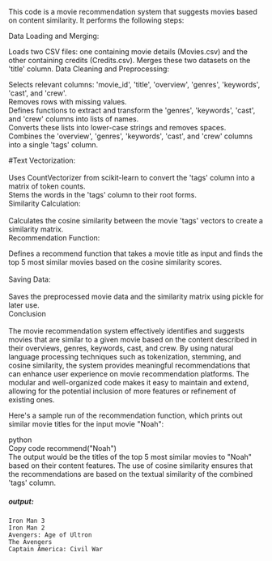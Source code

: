 This code is a movie recommendation system that suggests movies based on content similarity. It performs the following steps:

Data Loading and Merging:

Loads two CSV files: one containing movie details (Movies.csv) and the other containing credits (Credits.csv).
Merges these two datasets on the 'title' column.
Data Cleaning and Preprocessing:

Selects relevant columns: 'movie_id', 'title', 'overview', 'genres', 'keywords', 'cast', and 'crew'. <br>
Removes rows with missing values. <br>
Defines functions to extract and transform the 'genres', 'keywords', 'cast', and 'crew' columns into lists of names. <br>
Converts these lists into lower-case strings and removes spaces. <br>
Combines the 'overview', 'genres', 'keywords', 'cast', and 'crew' columns into a single 'tags' column. <be>

#Text Vectorization: <br>
 <br>
Uses CountVectorizer from scikit-learn to convert the 'tags' column into a matrix of token counts. <br>
Stems the words in the 'tags' column to their root forms. <be>
 <br>
Similarity Calculation: <br>
 <br>
Calculates the cosine similarity between the movie 'tags' vectors to create a similarity matrix. <be>
 <br>
Recommendation Function: <br>

Defines a recommend function that takes a movie title as input and finds the top 5 most similar movies based on the cosine similarity scores. <br>
 <br>
Saving Data: <br>
 <br>
Saves the preprocessed movie data and the similarity matrix using pickle for later use.
<br>
Conclusion <br>
 <br>
The movie recommendation system effectively identifies and suggests movies that are similar to a given movie based on the content described in their overviews, genres, keywords, cast, and crew. By using natural language processing techniques such as tokenization, stemming, and cosine similarity, the system provides meaningful recommendations that can enhance user experience on movie recommendation platforms. The modular and well-organized code makes it easy to maintain and extend, allowing for the potential inclusion of more features or refinement of existing ones.

Here's a sample run of the recommendation function, which prints out similar movie titles for the input movie "Noah":

python <br>
Copy code
recommend("Noah") <br>
The output would be the titles of the top 5 most similar movies to "Noah" based on their content features. The use of cosine similarity ensures that the recommendations are based on the textual similarity of the combined 'tags' column.  <br>

##### output: 

    Iron Man 3
    Iron Man 2
    Avengers: Age of Ultron
    The Avengers
    Captain America: Civil War








